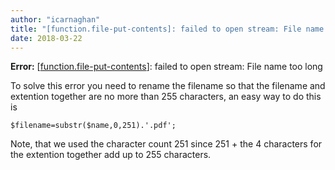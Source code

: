 ```yaml
---
author: "icarnaghan"
title: "[function.file-put-contents]: failed to open stream: File name too long"
date: 2018-03-22
---
```


**Error:** \[<a href='function.file-put-contents'>function.file-put-contents</a>\]: failed to open stream: File name too long

To solve this error you need to rename the filename so that the filename and extention together are no more than 255 characters, an easy way to do this is

```
$filename=substr($name,0,251).'.pdf';
```

Note, that we used the character count 251 since 251 + the 4 characters for the extention together add up to 255 characters.
